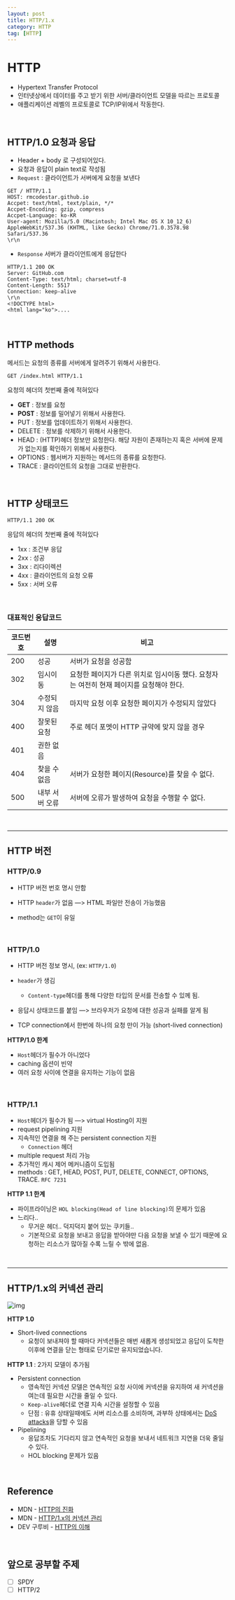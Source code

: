 ```yaml
---
layout: post
title: HTTP/1.x
category: HTTP
tag: [HTTP]
---
```


# HTTP

* Hypertext Transfer Protocol
* 인터넷상에서 데이터를 주고 받기 위한 서버/클라이언트 모델을 따르는 프로토콜
* 애플리케이션 레벨의 프로토콜로 TCP/IP위에서 작동한다.

<br/>

## HTTP/1.0 요청과 응답

* Header + body 로 구성되어있다.
* 요청과 응답이 plain text로 작성됨
* `Request` : 클라이언트가 서버에게 요청을 보낸다

```
GET / HTTP/1.1
HOST: rmcodestar.github.io
Accpet: text/html, text/plain, */*
Accpet-Encoding: gzip, compress
Accpet-Language: ko-KR
User-agent: Mozilla/5.0 (Macintosh; Intel Mac OS X 10_12_6) AppleWebKit/537.36 (KHTML, like Gecko) Chrome/71.0.3578.98 Safari/537.36
\r\n
```

* `Response` 서버가 클라이언트에게 응답한다

```
HTTP/1.1 200 OK
Server: GitHub.com
Content-Type: text/html; charset=utf-8
Content-Length: 5517
Connection: keep-alive
\r\n
<!DOCTYPE html>
<html lang="ko">....
```

<br/>

## HTTP methods

메서드는 요청의 종류를 서버에게 알려주기 위해서 사용한다. 

``````
GET /index.html HTTP/1.1
``````

요청의 헤더의 첫번째 줄에 적혀있다

- **GET** : 정보를 요청
- **POST** : 정보를 밀어넣기 위해서 사용한다.
- PUT : 정보를 업데이트하기 위해서 사용한다.
- DELETE : 정보를 삭제하기 위해서 사용한다.
- HEAD : (HTTP)헤더 정보만 요청한다. 해당 자원이 존재하는지 혹은 서버에 문제가 없는지를 확인하기 위해서 사용한다.
- OPTIONS : 웹서버가 지원하는 메서드의 종류를 요청한다.
- TRACE : 클라이언트의 요청을 그대로 반환한다.

<br/>

## HTTP 상태코드

``````
HTTP/1.1 200 OK
``````

응답의 헤더의 첫번째 줄에 적혀있다

* 1xx : 조건부 응답
* 2xx : 성공
* 3xx : 리다이렉션
* 4xx : 클라이언트의 요청 오류
* 5xx : 서버 오류

<br/>

### 대표적인 응답코드


| 코드번호 | 설명           | 비고                                                         |
| -------- | -------------- | ------------------------------------------------------------ |
| 200      | 성공           | 서버가 요청을 성공함                                         |
| 302      | 임시이동       | 요청한 페이지가 다른 위치로 임시이동 했다. 요청자는 여전히 현재 페이지를 요청해야 한다. |
| 304      | 수정되지 않음  | 마지막 요청 이후 요청한 페이지가 수정되지 않았다             |
| 400      | 잘못된 요청    | 주로 헤더 포멧이 HTTP 규약에 맞지 않을 경우                  |
| 401      | 권한 없음      |                                                              |
| 404      | 찾을 수 없음   | 서버가 요청한 페이지(Resource)를 찾을 수 없다.               |
| 500      | 내부 서버 오류 | 서버에 오류가 발생하여 요청을 수행할 수 없다.                |

<br/>

***

## HTTP 버전

### HTTP/0.9

* HTTP 버전 번호 명시 안함

* HTTP `header`가 없음 —> HTML 파일만 전송이 가능했음
* method는 `GET`이 유일

<br/>

### HTTP/1.0

* HTTP 버전 정보 명시, (ex: `HTTP/1.0`)

* `header`가 생김

  * `Content-type`헤더를 통해 다양한 타입의 문서를 전송할 수 있께 됨.

* 응답시 상태코드를 붙임 —> 브라우저가 요청에 대한 성공과 실패를 알게 됨

*  TCP connection에서 한번에 하나의 요청 만이 가능 (short-lived connection)



**HTTP/1.0 한계**

* `Host`헤더가 필수가 아니었다
* caching 옵션이 빈약
* 여러 요청 사이에 연결을 유지하는 기능이 없음


<br/>

### HTTP/1.1

* `Host`헤더가 필수가 됨 —> virtual Hosting이 지원
* request pipelining 지원
* 지속적인 연결을 해 주는 persistent connection 지원
  *  `Connection` 헤더
* multiple request 처리 가능
* 추가적인 캐시 제어 메커니즘이 도입됨
* methods : GET, HEAD, POST, PUT, DELETE, CONNECT, OPTIONS, TRACE. `RFC 7231`


**HTTP 1.1 한계**

* 파이프라이닝은 `HOL blocking(Head of line blocking)`의 문제가 있음
* 느리다..
  * 무거운 헤더.. 덕지덕지 붙어 있는 쿠키들..
  * 기본적으로 요청을 보내고 응답을 받아야만 다음 요청을 보낼 수 있기 때문에 요청하는 리소스가 많아질 수록 느릴 수 밖에 없음.

<br/>

***

## HTTP/1.x의 커넥션 관리

![img](https://mdn.mozillademos.org/files/13727/HTTP1_x_Connections.png)



**HTTP 1.0**

* Short-lived connections
  * 요청이 보내져야 할 때마다 커넥션들은 매번 새롭게 생성되었고 응답이 도착한 이후에 연결을 닫는 형태로 단기로만 유지되었습니다.



**HTTP 1.1** : 2가지 모델이 추가됨

- Persistent connection
  - 영속적인 커넥션 모델은 연속적인 요청 사이에 커넥션을 유지하여 새 커넥션을 여는데 필요한 시간을 줄일 수 있다.
  - `Keep-alive`헤더로 연결 지속 시간을 설정할 수 있음
  -  단점 : 유휴 상태일때에도 서버 리소스를 소비하며, 과부하 상태에서는 [DoS attacks](https://developer.mozilla.org/en-US/docs/Glossary/DoS_attack)을 당할 수 있음
- Pipelining
  * 응답조차도 기다리지 않고 연속적인 요청을 보내서 네트워크 지연을 더욱 줄일 수 있다.
  * HOL blocking 문제가 있음


<br/>


## Reference

* MDN - [HTTP의 진화](https://developer.mozilla.org/ko/docs/Web/HTTP/Basics_of_HTTP/Evolution_of_HTTP)
* MDN - [HTTP/1.x의 커넥션 관리](https://developer.mozilla.org/ko/docs/Web/HTTP/Connection_management_in_HTTP_1.x)
* DEV 구루비 - [HTTP의 이해](http://wiki.gurubee.net/pages/viewpage.action?pageId=26739929)


<br/>

## 앞으로 공부할 주제

* [ ] SPDY
* [ ] HTTP/2
